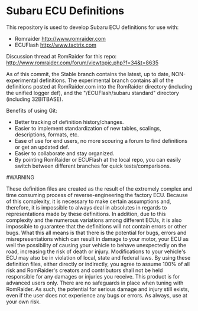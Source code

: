 # Subaru ECU Definitions

This repository is used to develop Subaru ECU definitions for use with:
*   Romraider http://www.romraider.com
*	ECUFlash http://www.tactrix.com

Discussion thread at RomRaider for this repo: http://www.romraider.com/forum/viewtopic.php?f=34&t=8635

As of this commit, the Stable branch contains the latest, up to date, NON-experimental definitions. The experimental branch contains all of the definitions posted at RomRaider.com into the RomRaider directory (including the unified logger def), and the "/ECUFlash/subaru standard" directory (including 32BITBASE).

Benefits of using Git:
*	Better tracking of definition history/changes.
*	Easier to implement standardization of new tables, scalings, descriptions, formats, etc.
*	Ease of use for end users, no more scouring a forum to find definitions or get an updated def.
*	Easier to collaborate and stay organized.
*	By pointing RomRaider or ECUFlash at the local repo, you can easily switch between different branches for quick tests/comparisons.

#WARNING

These definition files are created as the result of the extremely
complex and time consuming process of reverse-engineering the factory ECU.
Because of this complexity, it is necessary to make certain assumptions and,
therefore, it is impossible to always deal in absolutes in regards to
representations made by these definitions. In addition, due to this complexity
and the numerous variations among different ECUs, it is also impossible to
guarantee that the definitions will not contain errors or other bugs. What this
all means is that there is the potential for bugs, errors and misrepresentations
which can result in damage to your motor, your ECU as well the possibility of
causing your vehicle to behave unexpectedly on the road, increasing the risk of
death or injury. Modifications to your vehicle's ECU may also be in violation of
local, state and federal laws. By using these definition files, either directly
or indirectly, you agree to assume 100% of all risk and RomRaider's creators and
contributors shall not be held responsible for any damages or injuries you
receive. This product is for advanced users only. There are no safeguards in
place when tuning with RomRaider. As such, the potential for serious damage and
injury still exists, even if the user does not experience any bugs or errors. As
always, use at your own risk.

